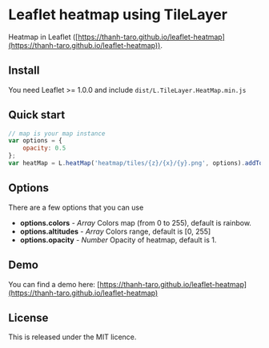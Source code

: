 # Leaflet heatmap using TileLayer
Heatmap in Leaflet ([https://thanh-taro.github.io/leaflet-heatmap](https://thanh-taro.github.io/leaflet-heatmap)).

## Install
You need Leaflet >= 1.0.0 and include `dist/L.TileLayer.HeatMap.min.js`

## Quick start
```js
// map is your map instance
var options = {
    opacity: 0.5
};
var heatMap = L.heatMap('heatmap/tiles/{z}/{x}/{y}.png', options).addTo(map);
```

## Options
There are a few options that you can use

* **options.colors** - *Array* Colors map (from 0 to 255), default is rainbow.
* **options.altitudes** - *Array* Colors range, default is [0, 255]
* **options.opacity** - *Number* Opacity of heatmap, default is 1.

## Demo
You can find a demo here: [https://thanh-taro.github.io/leaflet-heatmap](https://thanh-taro.github.io/leaflet-heatmap)

## License
This is released under the MIT licence.
